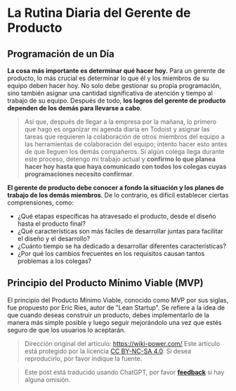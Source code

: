 # La Rutina Diaria del Gerente de Producto

## Programación de un Día

**La cosa más importante es determinar qué hacer hoy.** Para un gerente de producto, lo más crucial es determinar lo que él y los miembros de su equipo deben hacer hoy. No solo debe gestionar su propia programación, sino también asignar una cantidad significativa de atención y tiempo al trabajo de su equipo. Después de todo, **los logros del gerente de producto dependen de los demás para llevarse a cabo**.

> Así que, después de llegar a la empresa por la mañana, lo primero que hago es organizar mi agenda diaria en Todoist y asignar las tareas que requieren la colaboración de otros miembros del equipo a las herramientas de colaboración del equipo; intento hacer esto antes de que lleguen los demás compañeros. Si algún colega llega durante este proceso, detengo mi trabajo actual y **confirmo lo que planea hacer hoy hasta que haya comunicado con todos los colegas cuyas programaciones necesito confirmar**.

**El gerente de producto debe conocer a fondo la situación y los planes de trabajo de los demás miembros**. De lo contrario, es difícil establecer ciertas comprensiones, como:

- ¿Qué etapas específicas ha atravesado el producto, desde el diseño hasta el producto final?
- ¿Qué características son más fáciles de desarrollar juntas para facilitar el diseño y el desarrollo?
- ¿Cuánto tiempo se ha dedicado a desarrollar diferentes características?
- ¿Por qué los cambios frecuentes en los requisitos causan tantos problemas a los colegas?

## Principio del Producto Mínimo Viable (MVP)

El principio del Producto Mínimo Viable, conocido como MVP por sus siglas, fue propuesto por Eric Ries, autor de "Lean Startup". Se refiere a la idea de que cuando deseas construir un producto, debes implementarlo de la manera más simple posible y luego seguir mejorándolo una vez que estés seguro de que los usuarios lo aceptarán.

> Dirección original del artículo: <https://wiki-power.com/>
> Este artículo está protegido por la licencia [CC BY-NC-SA 4.0](https://creativecommons.org/licenses/by/4.0/deed.zh). Si desea reproducirlo, por favor indique la fuente.

> Este post está traducido usando ChatGPT, por favor [**feedback**](https://github.com/linyuxuanlin/Wiki_MkDocs/issues/new) si hay alguna omisión.